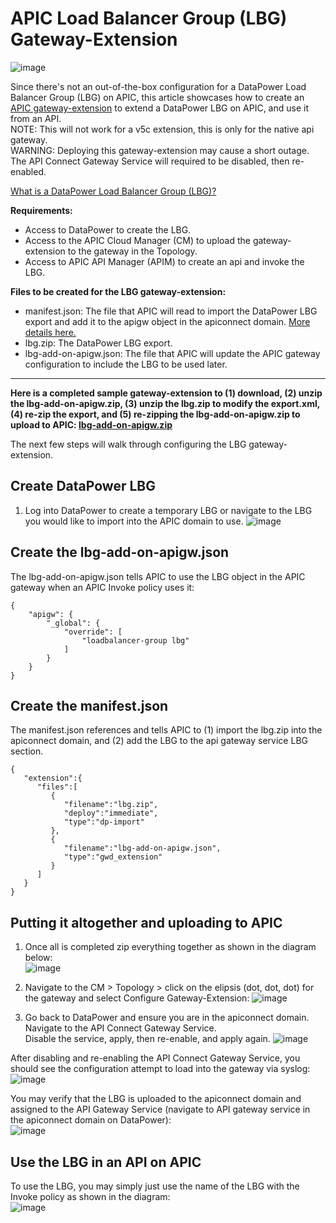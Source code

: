 # APIC Load Balancer Group (LBG) Gateway-Extension  

![image](https://github.com/ibmArtifacts/APIC-LBG-Gateway-Extension/assets/66093865/98fa2cde-1f5f-418f-bc1e-c92e13bdbfd8)  

  
Since there's not an out-of-the-box configuration for a DataPower Load Balancer Group (LBG) on APIC, this article showcases how to create an [APIC gateway-extension](https://www.ibm.com/docs/en/api-connect/10.0.5.x_lts?topic=environment-extending-gateway-server-behavior) to extend a DataPower LBG on APIC, and use it from an API.  
NOTE: This will not work for a v5c extension, this is only for the native api gateway.  
WARNING: Deploying this gateway-extension may cause a short outage. The API Connect Gateway Service will required to be disabled, then re-enabled.  
  
[What is a DataPower Load Balancer Group (LBG)?](https://www.ibm.com/docs/en/datapower-gateway/10.5.0?topic=administration-load-balancer-groups)  
  
**Requirements:**  
- Access to DataPower to create the LBG.  
- Access to the APIC Cloud Manager (CM) to upload the gateway-extension to the gateway in the Topology.  
- Access to APIC API Manager (APIM) to create an api and invoke the LBG.  
  
**Files to be created for the LBG gateway-extension:**  
- manifest.json: The file that APIC will read to import the DataPower LBG export and add it to the apigw object in the apiconnect domain. [More details here.](https://www.ibm.com/docs/en/api-connect/10.0.5.x_lts?topic=gateway-extensions-manifest)
- lbg.zip: The DataPower LBG export.  
- lbg-add-on-apigw.json: The file that APIC will update the APIC gateway configuration to include the LBG to be used later.
****  

**Here is a completed sample gateway-extension to (1) download, (2) unzip the lbg-add-on-apigw.zip, (3) unzip the lbg.zip to modify the export.xml, (4) re-zip the export, and (5) re-zipping the  lbg-add-on-apigw.zip to upload to APIC: [lbg-add-on-apigw.zip](https://github.com/ibmArtifacts/APIC-LBG-Gateway-Extension/blob/main/lbg-add-on-apigw.zip)**  

The next few steps will walk through configuring the LBG gateway-extension.  
  
## Create DataPower LBG  
1. Log into DataPower to create a temporary LBG or navigate to the LBG you would like to import into the APIC domain to use.
![image](https://github.com/ibmArtifacts/APIC-LBG-Gateway-Extension/assets/66093865/47eea8e2-4567-4f9b-8896-583dbcf51829)

## Create the lbg-add-on-apigw.json  
The lbg-add-on-apigw.json tells APIC to use the LBG object in the APIC gateway when an APIC Invoke policy uses it:  

```  
{
    "apigw": {
        "_global": {
            "override": [
                "loadbalancer-group lbg"
            ]
        }
    }
}
```  

## Create the manifest.json  
The manifest.json references and tells APIC to (1) import the lbg.zip into the apiconnect domain, and (2) add the LBG to the api gateway service LBG section.
```
{
   "extension":{
      "files":[
         {
            "filename":"lbg.zip",
            "deploy":"immediate",
            "type":"dp-import"
         },
         {
            "filename":"lbg-add-on-apigw.json",
            "type":"gwd_extension"
         }
      ]
   }
}
```

## Putting it altogether and uploading to APIC  
1. Once all is completed zip everything together as shown in the diagram below:  
![image](https://github.com/ibmArtifacts/APIC-LBG-Gateway-Extension/assets/66093865/c189a341-6f84-420f-b5eb-a65fd8387fb1)  

2. Navigate to the CM > Topology > click on the elipsis (dot, dot, dot) for the gateway and select Configure Gateway-Extension:
![image](https://github.com/ibmArtifacts/APIC-LBG-Gateway-Extension/assets/66093865/cc03cedb-b020-4f88-ac1a-d6032ef733b3)  

3. Go back to DataPower and ensure you are in the apiconnect domain. Navigate to the API Connect Gateway Service.  
Disable the service, apply, then re-enable, and apply again.
![image](https://github.com/ibmArtifacts/APIC-LBG-Gateway-Extension/assets/66093865/472ca0ec-61ca-4436-aaae-a0af17c1d06c)  

  
After disabling and re-enabling the API Connect Gateway Service, you should see the configuration attempt to load into the gateway via syslog:  
![image](https://github.com/ibmArtifacts/APIC-LBG-Gateway-Extension/assets/66093865/25f4fe24-a29b-45e5-97fb-e2a68a3edc30)  

You may verify that the LBG is uploaded to the apiconnect domain and assigned to the API Gateway Service (navigate to API gateway service in the apiconnect domain on DataPower):  
![image](https://github.com/ibmArtifacts/APIC-LBG-Gateway-Extension/assets/66093865/f40c1007-f855-4fab-ade7-df02c006d1f5)  

## Use the LBG in an API on APIC  
To use the LBG, you may simply just use the name of the LBG with the Invoke policy as shown in the diagram:   
![image](https://github.com/ibmArtifacts/APIC-LBG-Gateway-Extension/assets/66093865/7959ef8b-89d1-4ea1-a1da-97a740c029f8)  









